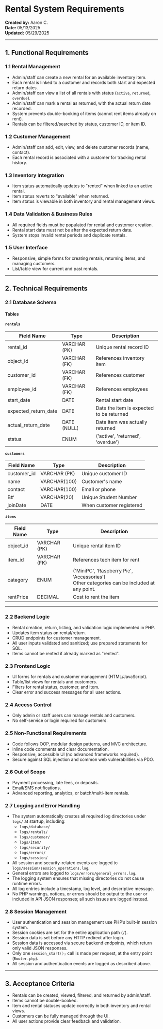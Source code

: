 # Rental System Requirements

**Created by:** Aaron C.  
**Date:** 05/13/2025  
**Updated:** 05/29/2025  

---

## 1. Functional Requirements

### 1.1 Rental Management

- Admin/staff can create a new rental for an available inventory item.
- Each rental is linked to a customer and records both start and expected return dates.
- Admin/staff can view a list of all rentals with status (`active`, `returned`, `overdue`).
- Admin/staff can mark a rental as returned, with the actual return date recorded.
- System prevents double-booking of items (cannot rent items already on rent).
- Rentals can be filtered/searched by status, customer ID, or item ID.

### 1.2 Customer Management

- Admin/staff can add, edit, view, and delete customer records (name, contact).
- Each rental record is associated with a customer for tracking rental history.

### 1.3 Inventory Integration

- Item status automatically updates to "rented" when linked to an active rental.
- Item status reverts to "available" when returned.
- Item status is viewable in both inventory and rental management views.

### 1.4 Data Validation & Business Rules

- All required fields must be populated for rental and customer creation.
- Rental start date must not be after the expected return date.
- System stops invalid rental periods and duplicate rentals.

### 1.5 User Interface

- Responsive, simple forms for creating rentals, returning items, and managing customers.
- List/table view for current and past rentals.

---

## 2. Technical Requirements

### 2.1 Database Schema

#### Tables

**`rentals`**

| Field Name           | Type           | Description                                 |
|----------------------|----------------|---------------------------------------------|
| rental_id            | VARCHAR (PK)   | Unique rental record ID                     |
| object_id            | VARCHAR (FK)   | References inventory item                   |
| customer_id          | VARCHAR (FK)   | References customer                         |
| employee_id          | VARCHAR (FK)   | References employees                        |
| start_date           | DATE           | Rental start date                           |
| expected_return_date | DATE           | Date the item is expected to be returned    |
| actual_return_date   | DATE (NULL)    | Date item was actually returned             |
| status               | ENUM           | ('active', 'returned', 'overdue')           |

**`customers`**

| Field Name   | Type         | Description              |
|--------------|--------------|--------------------------|
| customer_id  | VARCHAR (PK) | Unique customer ID       |
| name         | VARCHAR(100) | Customer's name          |
| contact      | VARCHAR(100) | Email or phone           |
| B#           | VARCHAR(20)  | Unique Student Number    |
| joinDate     | DATE         | When customer registered |

**`items`**

| Field Name | Type         | Description                                 |
|------------|--------------|---------------------------------------------|
| object_id  | VARCHAR (PK) | Unique rental item ID                       |
| item_id    | VARCHAR (FK) | References tech item for rent               |
| category   | ENUM         | ('MiniPC', 'Raspberry Pie', 'Accessories')<br>Other categories can be included at any point. |
| rentPrice  | DECIMAL      | Cost to rent the item                       |

---

### 2.2 Backend Logic

- Rental creation, return, listing, and validation logic implemented in PHP.
- Updates item status on rental/return.
- CRUD endpoints for customer management.
- All user inputs validated and sanitized; use prepared statements for SQL.
- Items cannot be rented if already marked as "rented".

### 2.3 Frontend Logic

- UI forms for rentals and customer management (HTML/JavaScript).
- Table/list views for rentals and customers.
- Filters for rental status, customer, and item.
- Clear error and success messages for all user actions.

### 2.4 Access Control

- Only admin or staff users can manage rentals and customers.
- No self-service or login required for customers.

### 2.5 Non-Functional Requirements

- Code follows OOP, modular design patterns, and MVC architecture.
- Inline code comments and clear documentation.
- Responsive, accessible UI (no advanced frameworks required).
- Secure against SQL injection and common web vulnerabilities via PDO.

### 2.6 Out of Scope

- Payment processing, late fees, or deposits.
- Email/SMS notifications.
- Advanced reporting, analytics, or batch/multi-item rentals.

### 2.7 Logging and Error Handling

- The system automatically creates all required log directories under `logs/` at startup, including:
    - `logs/database/`
    - `logs/rentals/`
    - `logs/customer/`
    - `logs/item/`
    - `logs/security/`
    - `logs/errors/`
    - `logs/session/`
- All session and security-related events are logged to `logs/session/session_operations.log`.
- General errors are logged to `logs/errors/general_errors.log`.
- The logging system ensures that missing directories do not cause runtime errors.
- All log entries include a timestamp, log level, and descriptive message.
- No PHP warnings, notices, or errors should be output to the user or included in API JSON responses; all such issues are logged instead.

### 2.8 Session Management

- User authentication and session management use PHP’s built-in session system.
- Session cookies are set for the entire application path (`/`).
- Session data is set before any HTTP redirect after login.
- Session data is accessed via secure backend endpoints, which return only valid JSON responses.
- Only one `session_start();` call is made per request, at the entry point (`Router.php`).
- All session and authentication events are logged as described above.

---

## 3. Acceptance Criteria

- Rentals can be created, viewed, filtered, and returned by admin/staff.
- Items cannot be double-booked.
- Item and rental statuses update correctly in both inventory and rental views.
- Customers can be fully managed through the UI.
- All user actions provide clear feedback and validation.

